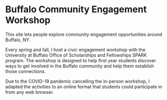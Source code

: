 # Buffalo Community Engagement Workshop
This site lets people explore community engagement opportunities around Buffalo, NY. 

Every spring and fall, I host a civic engagement workshop with the University at Buffalo Office of Scholarships and Fellowships SPARK program. The workshop is designed to help first year students discover ways to get involved in the Buffalo community and help them establish those connections.

Due to the COVID-19 pandemic cancelling the in-person workshop, I adapted the activities to an online format that students could participate in from any web browser.
